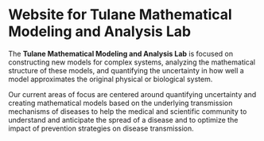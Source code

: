 # Website for Tulane Mathematical Modeling and Analysis Lab

  The **Tulane Mathematical Modeling and Analysis Lab** is focused on constructing new models for complex systems, analyzing the 
mathematical structure of these models, and quantifying the uncertainty in how well a model approximates the original physical 
or biological system.

  Our current areas of focus are centered around quantifying uncertainty and creating mathematical models based on the underlying 
transmission mechanisms of diseases to help the medical and scientific community to understand and anticipate the spread of a 
disease and to optimize the impact of prevention strategies on disease transmission.
